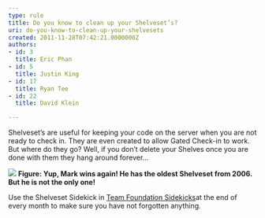 ```yaml
---
type: rule
title: Do you know to clean up your Shelveset’s?
uri: do-you-know-to-clean-up-your-shelvesets
created: 2011-11-28T07:42:21.0000000Z
authors:
- id: 3
  title: Eric Phan
- id: 5
  title: Justin King
- id: 17
  title: Ryan Tee
- id: 22
  title: David Klein

---
```


 Shelveset’s are useful for keeping your code on the server when you are not ready to check in. They are even created to allow Gated Check-in to work. But where do they go?
Well, if you don’t delete your Shelves once you are done with them they hang around forever…
 
![](/PublishingImages/TheOldestShelveset.jpg)
**Figure: Yup, Mark wins again! He has the oldest Shelveset from 2006. But he is not the only one!**

Use the Shelveset Sidekick in [Team Foundation Sidekicks](http&#58;//www.attrice.info/cm/tfs/index.htm)at the end of every month to make sure you have not forgotten anything.

